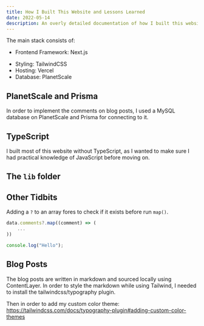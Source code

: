 ```yaml
---
title: How I Built This Website and Lessons Learned
date: 2022-05-14
description: An overly detailed documentation of how I built this website, including everything I learned during the process.
---
```


The main stack consists of:

- Frontend Framework: Next.js

* Styling: TailwindCSS
* Hosting: Vercel
* Database: PlanetScale

## PlanetScale and Prisma

In order to implement the comments on blog posts, I used a MySQL database on PlanetScale and Prisma for connecting to it.

## TypeScript

I built most of this website without TypeScript, as I wanted to make sure I had practical knowledge of JavaScript before moving on.

## The `lib` folder

## Other Tidbits

Adding a `?` to an array fores to check if it exists before run `map()`.

```js
data.comments?.map((comment) => (
    ...
))

console.log("Hello");
```

## Blog Posts

The blog posts are written in markdown and sourced locally using ContentLayer. In order to style the markdown while using Tailwind, I needed to install the tailwindcss/typography plugin.

Then in order to add my custom color theme:
https://tailwindcss.com/docs/typography-plugin#adding-custom-color-themes

```

```
